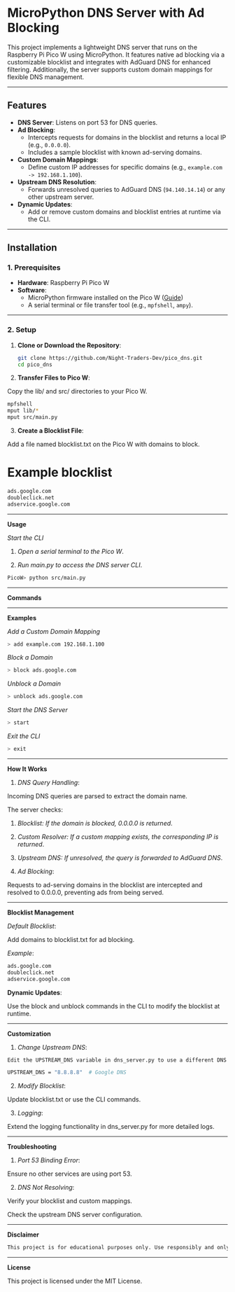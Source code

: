 # MicroPython DNS Server with Ad Blocking

This project implements a lightweight DNS server that runs on the Raspberry Pi Pico W using MicroPython. It features native ad blocking via a customizable blocklist and integrates with AdGuard DNS for enhanced filtering. Additionally, the server supports custom domain mappings for flexible DNS management.

---

## Features

- **DNS Server**: Listens on port 53 for DNS queries.
- **Ad Blocking**:
  - Intercepts requests for domains in the blocklist and returns a local IP (e.g., `0.0.0.0`).
  - Includes a sample blocklist with known ad-serving domains.
- **Custom Domain Mappings**:
  - Define custom IP addresses for specific domains (e.g., `example.com -> 192.168.1.100`).
- **Upstream DNS Resolution**:
  - Forwards unresolved queries to AdGuard DNS (`94.140.14.14`) or any other upstream server.
- **Dynamic Updates**:
  - Add or remove custom domains and blocklist entries at runtime via the CLI.

---


## Installation

### 1. Prerequisites

- **Hardware**: Raspberry Pi Pico W
- **Software**:
  - MicroPython firmware installed on the Pico W ([Guide](https://micropython.org/download/rp2-pico-w/))
  - A serial terminal or file transfer tool (e.g., `mpfshell`, `ampy`).

---

### 2. Setup

1. **Clone or Download the Repository**:
   ```bash
   git clone https://github.com/Night-Traders-Dev/pico_dns.git
   cd pico_dns
   ```

2. **Transfer Files to Pico W**:

Copy the lib/ and src/ directories to your Pico W.

```bash
mpfshell
mput lib/*
mput src/main.py
```

3. **Create a Blocklist File**:

Add a file named blocklist.txt on the Pico W with domains to block.


# Example blocklist
```bash
ads.google.com
doubleclick.net
adservice.google.com
```



---

**Usage**

*Start the CLI*

1. *Open a serial terminal to the Pico W*.


2. *Run main.py to access the DNS server CLI*.


```bash
PicoW> python src/main.py
```

---

**Commands**


---

**Examples**

*Add a Custom Domain Mapping*

```bash
> add example.com 192.168.1.100
```

*Block a Domain*

```bash
> block ads.google.com
```

*Unblock a Domain*

```bash
> unblock ads.google.com
```

*Start the DNS Server*

```bash
> start
```

*Exit the CLI*

```bash
> exit
```

---

**How It Works**

1. *DNS Query Handling*:

Incoming DNS queries are parsed to extract the domain name.

The server checks:

1. *Blocklist: If the domain is blocked, 0.0.0.0 is returned*.


2. *Custom Resolver: If a custom mapping exists, the corresponding IP is returned*.


3. *Upstream DNS: If unresolved, the query is forwarded to AdGuard DNS*.





2. *Ad Blocking*:

Requests to ad-serving domains in the blocklist are intercepted and resolved to 0.0.0.0, preventing ads from being served.





---

**Blocklist Management**

*Default Blocklist*:

Add domains to blocklist.txt for ad blocking.

*Example*:

```bash
ads.google.com
doubleclick.net
adservice.google.com
```

**Dynamic Updates**:

Use the block and unblock commands in the CLI to modify the blocklist at runtime.




---

**Customization**

1. *Change Upstream DNS*:

```bash
Edit the UPSTREAM_DNS variable in dns_server.py to use a different DNS server.

UPSTREAM_DNS = "8.8.8.8"  # Google DNS
```


2. *Modify Blocklist*:

Update blocklist.txt or use the CLI commands.



3. *Logging*:

Extend the logging functionality in dns_server.py for more detailed logs.





---

**Troubleshooting**

1. *Port 53 Binding Error*:

Ensure no other services are using port 53.



2. *DNS Not Resolving*:

Verify your blocklist and custom mappings.

Check the upstream DNS server configuration.





---

**Disclaimer**
```bash
This project is for educational purposes only. Use responsibly and only on networks you own or have explicit permission to operate on.
```

---

**License**

This project is licensed under the MIT License.
